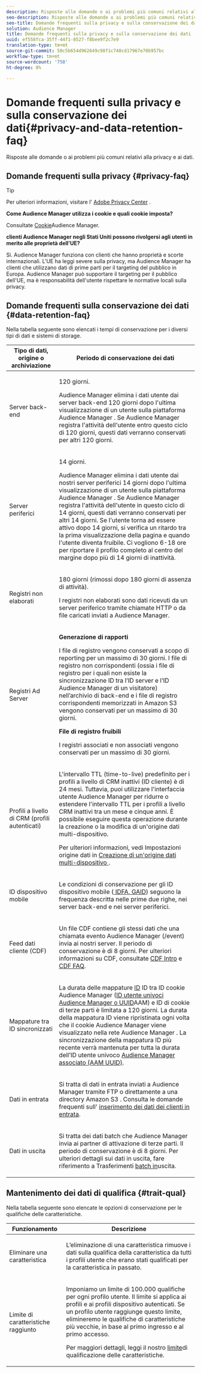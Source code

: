 ```yaml
---
description: Risposte alle domande o ai problemi più comuni relativi alla privacy e ai dati.
seo-description: Risposte alle domande o ai problemi più comuni relativi alla privacy e ai dati.
seo-title: Domande frequenti sulla privacy e sulla conservazione dei dati
solution: Audience Manager
title: Domande frequenti sulla privacy e sulla conservazione dei dati
uuid: ef558fca-35ff-44f1-8527-f8bee9f2c7e9
translation-type: tm+mt
source-git-commit: 50c5b654d962649c98f1c740cd17967e70b957bc
workflow-type: tm+mt
source-wordcount: '758'
ht-degree: 0%

---
```



# Domande frequenti sulla privacy e sulla conservazione dei dati{#privacy-and-data-retention-faq}

Risposte alle domande o ai problemi più comuni relativi alla privacy e ai dati.

<!-- faq_privacy.xml -->

## Domande frequenti sulla privacy {#privacy-faq}

>[!TIP]
>
>Per ulteriori informazioni, visitare l&#39; [Adobe Privacy Center](https://www.adobe.com/privacy.html) .

**Come  Audience Manager utilizza i cookie e quali cookie imposta?**

Consultate [Cookie](https://docs.adobe.com/content/help/en/core-services/interface/ec-cookies/cookies-am.html)Audience Manager.

**clienti Audience Manager negli Stati Uniti possono rivolgersi agli utenti in merito alle proprietà dell&#39;UE?**

Sì.  Audience Manager funziona con clienti che hanno proprietà e scorte internazionali. L&#39;UE ha leggi severe sulla privacy, ma  Audience Manager ha clienti che utilizzano dati di prime parti per il targeting del pubblico in Europa.  Audience Manager può supportare il targeting per il pubblico dell&#39;UE, ma è responsabilità dell&#39;utente rispettare le normative locali sulla privacy.

<!-- 

<p> <b>Why does the IP address need to be removed from log files?</b> </p> 
<p>While still an open question in the US, regulators in Europe consider IP addresses as personally identifiable information (PII). As a result, companies that collect IP addresses in the EU are subject to strict data processing requirements. To support expansion into the EU, and help reduce compliance requirements for our customers, we remove IP addresses from log files. Also, this change addresses where we believe industry self-regulation and legally required regulations are moving within the United States. Removing IP addresses is a proactive change that will help Audience Manager (and our partners) comply with existing and future PII-related legislation. </p>

 -->

## Domande frequenti sulla conservazione dei dati {#data-retention-faq}

Nella tabella seguente sono elencati i tempi di conservazione per i diversi tipi di dati e sistemi di storage.

<table id="table_21C0B13A57A44DE0999FB33F363C88F6"> 
 <thead> 
  <tr> 
   <th colname="col1" class="entry"> Tipo di dati, origine o archiviazione </th> 
   <th colname="col2" class="entry"> Periodo di conservazione dei dati </th> 
  </tr> 
 </thead>
 <tbody> 
  <tr> 
   <td colname="col1"> <p>Server back-end </p> </td> 
   <td colname="col2"> <p>120 giorni. </p> <p>  Audience Manager elimina i dati utente dai server back-end 120 giorni dopo l'ultima visualizzazione di un utente sulla piattaforma Audience Manager . Se <span class="keyword"> Audience Manager</span> registra l'attività dell'utente entro questo ciclo di 120 giorni, questi dati verranno conservati per altri 120 giorni. </p> </td> 
  </tr> 
  <tr> 
   <td colname="col1"> <p>Server periferici </p> </td> 
   <td colname="col2"> <p> 14 giorni. </p> <p> Audience Manager elimina i dati utente dai nostri server periferici 14 giorni dopo l'ultima visualizzazione di un utente sulla piattaforma Audience Manager . Se <span class="keyword"> Audience Manager</span> registra l'attività dell'utente in questo ciclo di 14 giorni, questi dati verranno conservati per altri 14 giorni. Se l'utente torna ad essere attivo dopo 14 giorni, si verifica un ritardo tra la prima visualizzazione della pagina e quando l'utente diventa fruibile. Ci vogliono 6-18 ore per riportare il profilo completo al centro del margine dopo più di 14 giorni di inattività. </p> </td> 
  </tr> 
  <tr> 
   <td colname="col1"> <p>Registri non elaborati </p> </td> 
   <td colname="col2"> <p>180 giorni (rimossi dopo 180 giorni di assenza di attività). </p> <p>I registri non elaborati sono dati ricevuti da un server periferico tramite chiamate HTTP o da file caricati inviati a <span class="keyword"> Audience Manager</span>. </p> </td> 
  </tr> 
  <tr> 
   <td colname="col1"> <p>Registri Ad Server </p> </td> 
   <td colname="col2"> <p><b>Generazione di rapporti</b> </p> <p>I file di registro vengono conservati a scopo di reporting per un massimo di 30 giorni. I file di registro non corrispondenti (ossia i file di registro per i quali non esiste la sincronizzazione ID tra l’ID server e l’ID <span class="keyword"> Audience Manager</span> di un visitatore) nell’archivio di back-end e i file di registro corrispondenti memorizzati in <span class="keyword"> Amazon S3</span> vengono conservati per un massimo di 30 giorni. </p> <p><b>File di registro fruibili</b> </p> <p>I registri associati e non associati vengono conservati per un massimo di 30 giorni. </p> </td> 
  </tr> 
  <tr> 
   <td colname="col1"> <p>Profili a livello di CRM (profili autenticati) </p> </td> 
   <td colname="col2"> <p>L'intervallo TTL (time-to-live) predefinito per i profili a livello di CRM inattivi (ID cliente) è di 24 mesi. Tuttavia, puoi utilizzare l'interfaccia utente  Audience Manager per ridurre o estendere l'intervallo TTL per i profili a livello CRM inattivi tra un mese e cinque anni. È possibile eseguire questa operazione durante la creazione o la modifica di un'origine dati multi-dispositivo.</p> <p>Per ulteriori informazioni, vedi Impostazioni origine dati in <a href="../features/profile-merge-rules/merge-rules-start.md#settings"> Creazione di un'origine dati multi-dispositivo </a>.</p> </td> 
  </tr> 
  <tr> 
   <td colname="col1"> <p>ID dispositivo mobile </p> </td> 
   <td colname="col2"> <p>Le condizioni di conservazione per gli ID dispositivo mobile (<a href="../reference/ids-in-aam.md"> IDFA, GAID</a>) seguono la frequenza descritta nelle prime due righe, nei server back-end e nei server periferici. </p> </td> 
  </tr> 
  <tr> 
   <td colname="col1"> <p>Feed dati cliente (CDF) </p> </td> 
   <td colname="col2"> <p>Un file CDF contiene gli stessi dati che una chiamata <span class="keyword"> evento Audience Manager</span> (/event) invia ai nostri server. Il periodo di conservazione è di 8 giorni. Per ulteriori informazioni su CDF, consultate <a href="../features/cdf-files.md"> CDF Intro</a> e <a href="../faq/faq-cdf.md"> CDF FAQ</a>. </p> </td> 
  </tr> 
  <tr> 
   <td colname="col1"> <p>Mappature tra ID sincronizzati </p> </td> 
   <td colname="col2"> <p>La durata delle mappature <a href="../features/administration/usage-limits.md#id-mapping-limits"> ID</a> ID tra  ID cookie Audience Manager (<a href="../reference/ids-in-aam.md">ID utente univoci Audience Manager o UUID</a>AAM) e ID di cookie di terze parti è limitata a 120 giorni. La durata della mappatura ID viene ripristinata ogni volta che il cookie Audience Manager  viene visualizzato nella rete Audience Manager . La sincronizzazione della mappatura ID più recente verrà mantenuta per tutta la durata dell’ID utente univoco <a href="../reference/ids-in-aam.md">Audience Manager associato (AAM UUID)</a>.</p></td> 
  </tr> 
  <tr> 
   <td colname="col1"> <p>Dati in entrata </p> </td> 
   <td colname="col2"> <p>Si tratta di dati in entrata inviati a <span class="keyword"> Audience Manager</span> tramite FTP o direttamente a una directory <span class="keyword"> Amazon S3</span> . Consulta le domande frequenti sull' <a href="../faq/faq-inbound-data-ingestion.md"> inserimento dei dati dei clienti in entrata</a>. </p> </td> 
  </tr> 
  <tr> 
   <td colname="col1"> <p>Dati in uscita </p> </td> 
   <td colname="col2"> <p>Si tratta dei dati batch che <span class="keyword"> Audience Manager</span> invia ai partner di attivazione di terze parti. Il periodo di conservazione è di 8 giorni. Per ulteriori dettagli sui dati in uscita, fare riferimento a Trasferimenti <a href="../integration/receiving-audience-data/batch-outbound-transfers/outbound-file-name-contents.md"> batch in</a>uscita. </p> </td> 
  </tr> 
 </tbody> 
</table>

## Mantenimento dei dati di qualifica {#trait-qual}

Nella tabella seguente sono elencate le opzioni di conservazione per le qualifiche delle caratteristiche.

<table id="table_7FB42BEF138540AAB6869995C1AB8D3F"> 
 <thead> 
  <tr> 
   <th colname="col1" class="entry"> Funzionamento </th> 
   <th colname="col2" class="entry"> Descrizione </th> 
  </tr>
 </thead>
 <tbody> 
  <tr> 
   <td colname="col1"> <p>Eliminare una caratteristica </p> </td> 
   <td colname="col2"> <p>L’eliminazione di una caratteristica rimuove i dati sulla qualifica della caratteristica da tutti i profili utente che erano stati qualificati per la caratteristica in passato. </p> </td> 
  </tr> 
  <tr> 
   <td colname="col1"> <p>Limite di caratteristiche raggiunto </p> </td> 
   <td colname="col2"> <p>Imponiamo un limite di 100.000 qualifiche per ogni profilo utente. Il limite si applica ai profili e ai profili dispositivo autenticati. Se un profilo utente raggiunge questo limite, elimineremo le qualifiche di caratteristiche più vecchie, in base al primo ingresso e al primo accesso. </p> <p>Per maggiori dettagli, leggi il nostro <a href="../features/traits/trait-and-segment-qualification-reference.md#trait-qualification-limit"> limite</a>di qualificazione delle caratteristiche. </p> </td> 
  </tr> 
 </tbody> 
</table>

